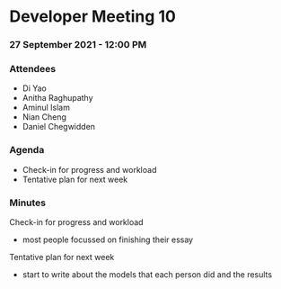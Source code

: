 # Developer Meeting 10

### 27 September 2021 - 12:00 PM

### Attendees

- Di Yao
- Anitha Raghupathy
- Aminul Islam
- Nian Cheng
- Daniel Chegwidden

### Agenda
- Check-in for progress and workload
- Tentative plan for next week

### Minutes
Check-in for progress and workload
- most people focussed on finishing their essay

Tentative plan for next week
- start to write about the models that each person did and the results
